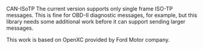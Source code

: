 CAN-ISoTP
The current version supports only single frame ISO-TP messages. This is fine for OBD-II diagnostic messages, for example, but this library needs some additional work before it can support sending larger messages.

This work is based on OpenXC provided by Ford Motor company.
